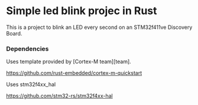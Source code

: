 # Simple led blink projec in Rust

This is a project to blink an LED every second on an STM32f411ve Discovery Board.


### Dependencies

Uses template provided by [Cortex-M team][team].

https://github.com/rust-embedded/cortex-m-quickstart

Uses stm32f4xx_hal 

https://github.com/stm32-rs/stm32f4xx-hal